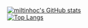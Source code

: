 
[![miltinhoc's GitHub stats](https://github-readme-stats.vercel.app/api?username=miltinhoc)](https://github.com/miltinhoc?tab=repositories)\
[![Top Langs](https://github-readme-stats.vercel.app/api/top-langs/?username=miltinhoc&layout=compact)](https://github.com/miltinhoc?tab=repositories)

